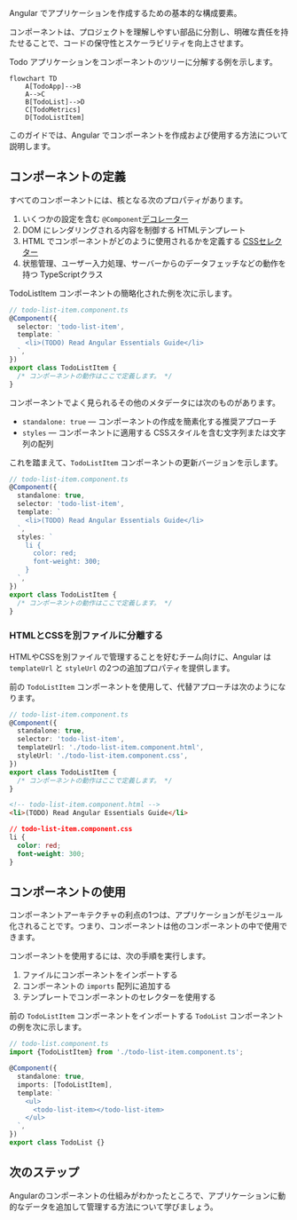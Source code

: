 <docs-decorative-header title="コンポーネント" imgSrc="adev/src/assets/images/components.svg"> <!-- markdownlint-disable-line -->
Angular でアプリケーションを作成するための基本的な構成要素。
</docs-decorative-header>

コンポーネントは、プロジェクトを理解しやすい部品に分割し、明確な責任を持たせることで、コードの保守性とスケーラビリティを向上させます。

Todo アプリケーションをコンポーネントのツリーに分解する例を示します。

```mermaid
flowchart TD
    A[TodoApp]-->B
    A-->C
    B[TodoList]-->D
    C[TodoMetrics]
    D[TodoListItem]
```

このガイドでは、Angular でコンポーネントを作成および使用する方法について説明します。

## コンポーネントの定義

すべてのコンポーネントには、核となる次のプロパティがあります。

1. いくつかの設定を含む `@Component`[デコレーター](https://www.typescriptlang.org/docs/handbook/decorators.html)
2. DOM にレンダリングされる内容を制御する HTMLテンプレート
3. HTML でコンポーネントがどのように使用されるかを定義する [CSSセレクター](https://developer.mozilla.org/docs/Learn/CSS/Building_blocks/Selectors)
4. 状態管理、ユーザー入力処理、サーバーからのデータフェッチなどの動作を持つ TypeScriptクラス

TodoListItem コンポーネントの簡略化された例を次に示します。

```ts
// todo-list-item.component.ts
@Component({
  selector: 'todo-list-item',
  template: `
    <li>(TODO) Read Angular Essentials Guide</li>
  `,
})
export class TodoListItem {
  /* コンポーネントの動作はここで定義します。 */
}
```

コンポーネントでよく見られるその他のメタデータには次のものがあります。

- `standalone: true` — コンポーネントの作成を簡素化する推奨アプローチ
- `styles` — コンポーネントに適用する CSSスタイルを含む文字列または文字列の配列

これを踏まえて、`TodoListItem` コンポーネントの更新バージョンを示します。

```ts
// todo-list-item.component.ts
@Component({
  standalone: true,
  selector: 'todo-list-item',
  template: `
    <li>(TODO) Read Angular Essentials Guide</li>
  `,
  styles: `
    li {
      color: red;
      font-weight: 300;
    }
  `,
})
export class TodoListItem {
  /* コンポーネントの動作はここで定義します。 */
}
```

### HTMLとCSSを別ファイルに分離する

HTMLやCSSを別ファイルで管理することを好むチーム向けに、Angular は `templateUrl` と `styleUrl` の2つの追加プロパティを提供します。

前の `TodoListItem` コンポーネントを使用して、代替アプローチは次のようになります。

```ts
// todo-list-item.component.ts
@Component({
  standalone: true,
  selector: 'todo-list-item',
  templateUrl: './todo-list-item.component.html',
  styleUrl: './todo-list-item.component.css',
})
export class TodoListItem {
  /* コンポーネントの動作はここで定義します。 */
}
```

```html
<!-- todo-list-item.component.html -->
<li>(TODO) Read Angular Essentials Guide</li>
```

```css
// todo-list-item.component.css
li {
  color: red;
  font-weight: 300;
}
```

## コンポーネントの使用

コンポーネントアーキテクチャの利点の1つは、アプリケーションがモジュール化されることです。つまり、コンポーネントは他のコンポーネントの中で使用できます。

コンポーネントを使用するには、次の手順を実行します。

1. ファイルにコンポーネントをインポートする
2. コンポーネントの `imports` 配列に追加する
3. テンプレートでコンポーネントのセレクターを使用する

前の `TodoListItem` コンポーネントをインポートする `TodoList` コンポーネントの例を次に示します。

```ts
// todo-list.component.ts
import {TodoListItem} from './todo-list-item.component.ts';

@Component({
  standalone: true,
  imports: [TodoListItem],
  template: `
    <ul>
      <todo-list-item></todo-list-item>
    </ul>
  `,
})
export class TodoList {}
```

## 次のステップ

Angularのコンポーネントの仕組みがわかったところで、アプリケーションに動的なデータを追加して管理する方法について学びましょう。

<docs-pill-row>
  <docs-pill title="動的なデータの管理" href="essentials/managing-dynamic-data" />
</docs-pill-row>

